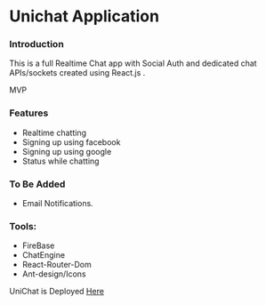 # Unichat Application


### Introduction
This is a full Realtime Chat app with Social Auth and dedicated chat APIs/sockets created using React.js .
<aside>MVP</aside>

### Features 
- Realtime chatting 
- Signing up using facebook
- Signing up using google
- Status while chatting 

### To Be Added
- Email Notifications.

### Tools:
- FireBase
- ChatEngine
- React-Router-Dom
- Ant-design/Icons

UniChat is Deployed <a href="https://liveunichat.netlify.app/chats" target="_blank">Here</a>
